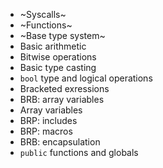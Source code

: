 - ~Syscalls~
- ~Functions~
- ~Base type system~
- Basic arithmetic
- Bitwise operations
- Basic type casting
- `bool` type and logical operations
- Bracketed exressions
- BRB: array variables
- Array variables
- BRP: includes
- BRP: macros
- BRB: encapsulation
- `public` functions and globals